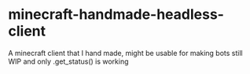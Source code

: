 # minecraft-handmade-headless-client
A minecraft client that I hand made, might be usable for making bots still WIP and only .get_status() is working
